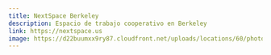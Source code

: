 ```yaml
---
title: NextSpace Berkeley
description: Espacio de trabajo cooperativo en Berkeley
link: https://nextspace.us
image: https://d22buumxx9ry87.cloudfront.net/uploads/locations/60/photoGrid/nextspace-berkeley-3.jpg?mtime=20160411101709
---
```


